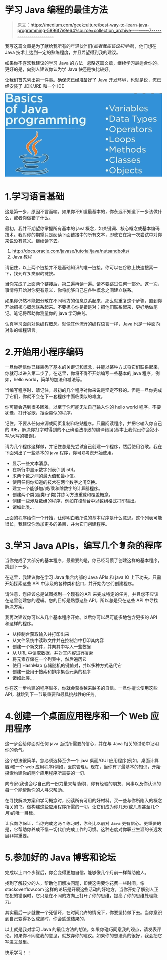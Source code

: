 # 学习 Java 编程的最佳方法

> 原文：<https://medium.com/geekculture/best-way-to-learn-java-programming-5896f7e9e64?source=collection_archive---------7----------------------->

我写这篇文章是为了献给我所有的年轻伙伴们(*或者我应该说初学者*)，他们想在 Java 技术上达到一定的熟练程度，并且希望得到我的建议。

如果你不喜欢我建议的学习 Java 的方法，忽略这篇文章，继续学习最适合你的。更好的是，向别人建议你认为学 Java 快还是快比较好。

让我们首先列出第一件事。确保您已经准备好了 Java 开发环境，也就是说，您已经安装了 JDK/JRE 和一个 IDE

![](img/fdd9474ce83c729f5e0931cf8681de8d.png)

# 1.学习语言基础

这是第一步，原因不言而喻。如果你不知道最基本的，你永远不知道下一步该做什么，或者你做错了什么。

最初，我并不期望你掌握所有基本的 java 概念，如关键词、核心概念或基本编码技术。我对你的期望只是阅读下面链接中的所有文本，即使它在第一次尝试中对你来说没有意义。继续读下去。

1.  http://docs.oracle.com/javase/tutorial/java/nutsandbolts/
2.  [Java 教程](https://howtodoinjava.com/java/basics/java-tutorial/)

请记住，以上两个链接并不是基础知识的唯一链接。你可以在谷歌上快速搜索一下，找到许多类似的链接。

当你完成了上面两个链接后，第二遍再读一遍。请不要跳过任何一部分。这一次，事情将开始对你更有意义，你将能够自己在各种概念之间建立联系。

如果你仍然不能把分散在不同地方的信息联系起来，那么就重复这个步骤，直到你开始把核心概念联系起来。不要担心你是错是对；把他们联系起来，更好地做笔记。笔记将帮助你测量你的 java 学习曲线。

认真学习[面向对象编程概念](https://www.mygreatlearning.com/blog/oops-concepts-in-java/)。就像其他流行的编程语言一样，Java 也是一种面向对象的编程语言。

# 2.开始用小程序编码

一旦你确信你已经熟悉了基本的关键词和概念，并能以某种方式将它们联系起来，你就可以进入第二步了。在这里，你将不得不开始编写一些基本的 java 程序，例如，hello world，简单的加法和减法等。

当编写程序时，请记住，最初的几个程序对你来说是坚定不移的。但是一旦你完成了它们，你就不会在下一套程序中面临类似的难度。

你可能会遇到很多困难，以至于你可能无法自己输入你的 hello world 程序。不要犹豫，打开谷歌，搜索类似的程序。

记住。不要从任何来源或网页复制和粘贴程序。只需阅读程序，并把它输入你自己的 IDE。解决你打字时得到的不正确语法导致的编译错误(基本上我假设你会犯小写/大写的错误)。

请为几个程序这样做，并记住总是先尝试自己创建一个程序，然后使用谷歌。我在下面列出了一些基本的 java 程序，你可以考虑开始使用。

*   显示一些文本消息。
*   在新行中显示数字列表(1 到 50)。
*   求两个数之间的最大值和最小值。
*   使用任何你知道的技术在两个数字之间交换。
*   建立一个能够加/减/乘和除数字的计算器程序。
*   创建两个类(超类/子类)并练习方法重载和覆盖概念。
*   创建一些涉及数组的程序，例如在控制台中以数组格式打印输出。
*   诸如此类…

上面的程序给你一个开始，让你明白我所说的基本程序是什么意思。这个列表可能很长，我建议你添加更多的条目，并为它们创建程序。

# 3.学习 Java APIs，编写几个复杂的程序

当你完成了大部分的基本程序，最重要的是，你已经习惯了创建这样的基本程序，跳到下一步。

在这里，我建议你在学习 Java 集合内部的 Java APIs 和 java IO 上下功夫。只需开始探索这些 API 中涉及的各种类和接口，并开始为它们创建程序。

请注意，您应该总是试图找到一个现有的 API 来完成特定的任务，并且您不应该在这里创建您的逻辑。您的目标是熟悉这些 API，所以总是只在这些 API 中寻找解决方案。

我再次建议你可以从几个基本程序开始。以后你可以尽可能多地包含更多的 API 和这样的程序。

*   从控制台获取输入并打印出来
*   从文件系统中读取文件并在控制台中打印其内容
*   创建一个新文件，并向其中写入一些数据
*   从 URL 中读取数据，并对其内容进行搜索
*   将元素存储在一个列表中，然后遍历它
*   使用 HashMap 存储随机的键值对，并以多种方式迭代它
*   创建一些用于搜索和排序集合元素的程序
*   诸如此类…

你在这一步构建的程序越多，你就会获得越来越多的自信。一旦你擅长使用这些 API，就跳到下一节最重要和最具挑战性的任务。

# 4.创建一个桌面应用程序和一个 Web 应用程序

这一步会给你面对任何 java 面试所需要的信心，并在与 Java 相关的讨论中证明你的勇气。

这个想法很简单。您必须选择至少一个 java 桌面/GUI 应用程序(例如，桌面计算器)和一个 web 应用程序(例如，医院管理)。现在，当你有了最基本的知识，开始探索构建你的两个应用程序所需要的一切。

向专家(我也会尽自己的一份力量来帮助你)、你有经验的朋友、同事以及你认识的每一个能帮助你的人寻求帮助。

在寻找解决方案和学习概念时，阅读所有可用的好材料。买一些与你所陷入的概念相关的书。做构建这些应用程序所需的一切。让它们成为你几天(或几周甚至几个月)的唯一目标。

让我向你保证，当你完成这两个练习时，你会比以前对 Java 更有信心。更重要的是，它帮助你养成不惜一切代价完成工作的习惯。这种态度对你职业生涯的长远发展非常重要。

# 5.参加好的 Java 博客和论坛

完成以上四个步骤后，你会变得更加自信，能够像几个月前一样帮助他人。

找到了解较少的人，帮助他们解决问题，即使这需要你花费一些时间。像 stackoverflow.com 这样的论坛是开展这些活动的好地方。当你开始了解别人正在犯的错误时，它只是在不同的方向上打开了你的思维，提高了你的思维处理能力。

其实最后一步就像一个死循环，在时间允许的情况下，你要坚持做下去。当你意识到自己变得多么成熟时，你会感激结果的。

以上就是我对学习 Java 的最佳方法的想法。如果你碰巧同意我的观点，请发表评论。如果你不同意我的意见，就放弃你的建议。如果你的想法真的很好，我会把它写进文章里。

快乐学习！！
